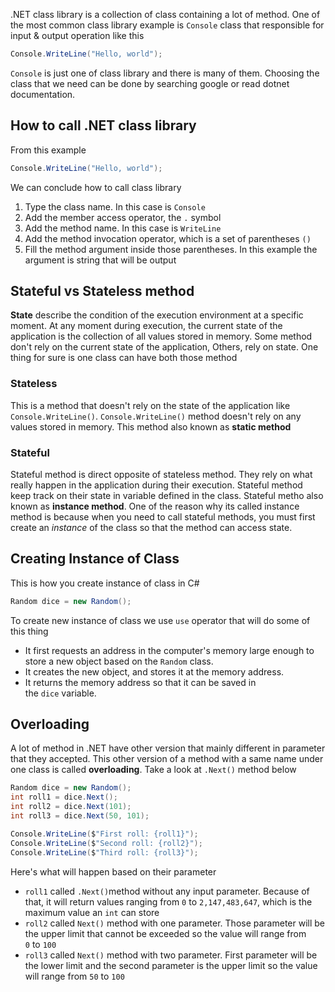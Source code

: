 .NET class library is a collection of class containing a lot of method. One of the most common class library example is `Console` class that responsible for input & output operation like this
```C#
Console.WriteLine("Hello, world");
```
`Console` is just one of class library and there is many of them. Choosing the class that we need can be done by searching google or read dotnet documentation.
## How to call .NET class library
From this example
```C#
Console.WriteLine("Hello, world");
```
We can conclude how to call class library
1. Type the class name. In this case is  `Console`
2. Add the member access operator, the `.` symbol
3. Add the method name. In this case is `WriteLine`
4. Add the method invocation operator, which is a set of parentheses `()`
5. Fill the method argument inside those parentheses. In this example the argument is string that will be output
## Stateful vs Stateless method
**State** describe the condition of the execution environment at a specific moment. At any moment during execution, the current state of the application is the collection of all values stored in memory. Some method don't rely on the current state of the application, Others, rely on state. One thing for sure is one class can have both those method
### Stateless
This is a method that doesn't rely on the state of the application like `Console.WriteLine()`. `Console.WriteLine()` method doesn't rely on any values stored in memory. This method also known as **static method**
### Stateful 
Stateful method is direct opposite of stateless method. They rely on what really happen in the application during their execution. Stateful method keep track on their state in variable defined in the class. Stateful metho also known as **instance method**. One of the reason why its called instance method is because when you need to call stateful methods, you must first create an _instance_ of the class so that the method can access state.
## Creating Instance of Class
This is how you create instance of class in C#
```C#
Random dice = new Random();
```
To create new instance of class we use `use` operator that will do some of this thing
- It first requests an address in the computer's memory large enough to store a new object based on the `Random` class.
- It creates the new object, and stores it at the memory address.
- It returns the memory address so that it can be saved in the `dice` variable.
## Overloading
A lot of method in .NET have other version that mainly different in parameter that they accepted. This other version of a method with a same name under one class is called **overloading**.  Take a look at `.Next()` method below
```C#
Random dice = new Random();
int roll1 = dice.Next();
int roll2 = dice.Next(101);
int roll3 = dice.Next(50, 101);

Console.WriteLine($"First roll: {roll1}"); 
Console.WriteLine($"Second roll: {roll2}");
Console.WriteLine($"Third roll: {roll3}");
```
Here's what will happen based on their parameter
- `roll1` called `.Next()`method without any input parameter. Because of that, it will return values ranging from `0` to `2,147,483,647`, which is the maximum value an `int` can store
- `roll2` called `Next()` method with one parameter. Those parameter will be the upper limit that cannot be exceeded so the value will range from `0` to `100`
- `roll3` called `Next()` method with two parameter. First parameter will be the lower limit and the second parameter is the upper limit so the value will range from `50` to `100` 
